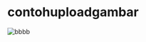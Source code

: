 # contohuploadgambar
![bbbb](https://user-images.githubusercontent.com/79792661/155051854-337e51e4-abf8-4925-901c-20cdc8eded3f.png)
